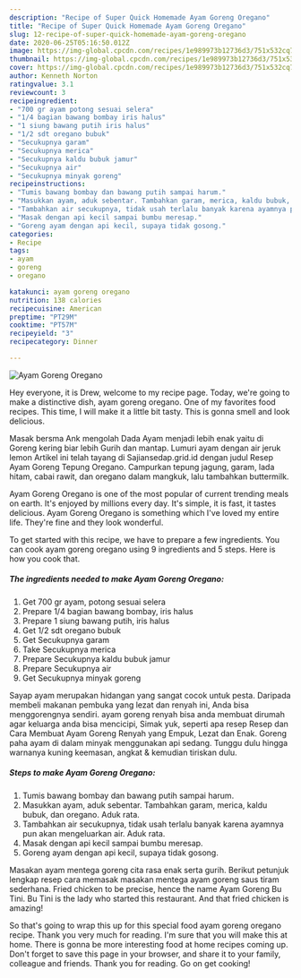 ```yaml
---
description: "Recipe of Super Quick Homemade Ayam Goreng Oregano"
title: "Recipe of Super Quick Homemade Ayam Goreng Oregano"
slug: 12-recipe-of-super-quick-homemade-ayam-goreng-oregano
date: 2020-06-25T05:16:50.012Z
image: https://img-global.cpcdn.com/recipes/1e989973b12736d3/751x532cq70/ayam-goreng-oregano-foto-resep-utama.jpg
thumbnail: https://img-global.cpcdn.com/recipes/1e989973b12736d3/751x532cq70/ayam-goreng-oregano-foto-resep-utama.jpg
cover: https://img-global.cpcdn.com/recipes/1e989973b12736d3/751x532cq70/ayam-goreng-oregano-foto-resep-utama.jpg
author: Kenneth Norton
ratingvalue: 3.1
reviewcount: 3
recipeingredient:
- "700 gr ayam potong sesuai selera"
- "1/4 bagian bawang bombay iris halus"
- "1 siung bawang putih iris halus"
- "1/2 sdt oregano bubuk"
- "Secukupnya garam"
- "Secukupnya merica"
- "Secukupnya kaldu bubuk jamur"
- "Secukupnya air"
- "Secukupnya minyak goreng"
recipeinstructions:
- "Tumis bawang bombay dan bawang putih sampai harum."
- "Masukkan ayam, aduk sebentar. Tambahkan garam, merica, kaldu bubuk, dan oregano. Aduk rata."
- "Tambahkan air secukupnya, tidak usah terlalu banyak karena ayamnya pun akan mengeluarkan air. Aduk rata."
- "Masak dengan api kecil sampai bumbu meresap."
- "Goreng ayam dengan api kecil, supaya tidak gosong."
categories:
- Recipe
tags:
- ayam
- goreng
- oregano

katakunci: ayam goreng oregano 
nutrition: 138 calories
recipecuisine: American
preptime: "PT29M"
cooktime: "PT57M"
recipeyield: "3"
recipecategory: Dinner

---
```



![Ayam Goreng Oregano](https://img-global.cpcdn.com/recipes/1e989973b12736d3/751x532cq70/ayam-goreng-oregano-foto-resep-utama.jpg)

Hey everyone, it is Drew, welcome to my recipe page. Today, we're going to make a distinctive dish, ayam goreng oregano. One of my favorites food recipes. This time, I will make it a little bit tasty. This is gonna smell and look delicious.

Masak bersma Ank mengolah Dada Ayam menjadi lebih enak yaitu di Goreng kering biar lebih Gurih dan mantap. Lumuri ayam dengan air jeruk lemon Artikel ini telah tayang di Sajiansedap.grid.id dengan judul Resep Ayam Goreng Tepung Oregano. Campurkan tepung jagung, garam, lada hitam, cabai rawit, dan oregano dalam mangkuk, lalu tambahkan buttermilk.

Ayam Goreng Oregano is one of the most popular of current trending meals on earth. It's enjoyed by millions every day. It's simple, it is fast, it tastes delicious. Ayam Goreng Oregano is something which I've loved my entire life. They're fine and they look wonderful.


To get started with this recipe, we have to prepare a few ingredients. You can cook ayam goreng oregano using 9 ingredients and 5 steps. Here is how you cook that.

<!--inarticleads1-->

##### The ingredients needed to make Ayam Goreng Oregano:

1. Get 700 gr ayam, potong sesuai selera
1. Prepare 1/4 bagian bawang bombay, iris halus
1. Prepare 1 siung bawang putih, iris halus
1. Get 1/2 sdt oregano bubuk
1. Get Secukupnya garam
1. Take Secukupnya merica
1. Prepare Secukupnya kaldu bubuk jamur
1. Prepare Secukupnya air
1. Get Secukupnya minyak goreng


Sayap ayam merupakan hidangan yang sangat cocok untuk pesta. Daripada membeli makanan pembuka yang lezat dan renyah ini, Anda bisa menggorengnya sendiri. ayam goreng renyah bisa anda membuat dirumah agar keluarga anda bisa mencicipi, Simak yuk, seperti apa resep Resep dan Cara Membuat Ayam Goreng Renyah yang Empuk, Lezat dan Enak. Goreng paha ayam di dalam minyak menggunakan api sedang. Tunggu dulu hingga warnanya kuning keemasan, angkat &amp; kemudian tiriskan dulu. 

<!--inarticleads2-->

##### Steps to make Ayam Goreng Oregano:

1. Tumis bawang bombay dan bawang putih sampai harum.
1. Masukkan ayam, aduk sebentar. Tambahkan garam, merica, kaldu bubuk, dan oregano. Aduk rata.
1. Tambahkan air secukupnya, tidak usah terlalu banyak karena ayamnya pun akan mengeluarkan air. Aduk rata.
1. Masak dengan api kecil sampai bumbu meresap.
1. Goreng ayam dengan api kecil, supaya tidak gosong.


Masakan ayam mentega goreng cita rasa enak serta gurih. Berikut petunjuk lengkap resep cara memasak masakan mentega ayam goreng saus tiram sederhana. Fried chicken to be precise, hence the name Ayam Goreng Bu Tini. Bu Tini is the lady who started this restaurant. And that fried chicken is amazing! 

So that's going to wrap this up for this special food ayam goreng oregano recipe. Thank you very much for reading. I'm sure that you will make this at home. There is gonna be more interesting food at home recipes coming up. Don't forget to save this page in your browser, and share it to your family, colleague and friends. Thank you for reading. Go on get cooking!
